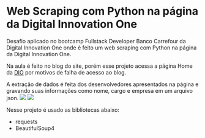 # Web Scraping com Python na página da Digital Innovation One
Desafio aplicado no bootcamp Fullstack Developer Banco Carrefour da Digital Innovation One onde é feito um web scraping com Python na página da Digital Innovation One.

Na aula é feito no blog do site, porém esse projeto acessa a página Home da [DIO](https://digitalinnovation.one/) por motivos de falha de acesso ao blog.

A extração de dados é feita dos desenvolvedores apresentados na página e gravando suas informações como nome, cargo e empresa em um arquivo json.
<img src='https://i.imgur.com/Dlhobd1.jpg'/>
<img src='https://i.imgur.com/x8IK09g.png'/>

Nesse projeto é usado as bibliotecas abaixo:
- requests
- BeautifulSoup4
